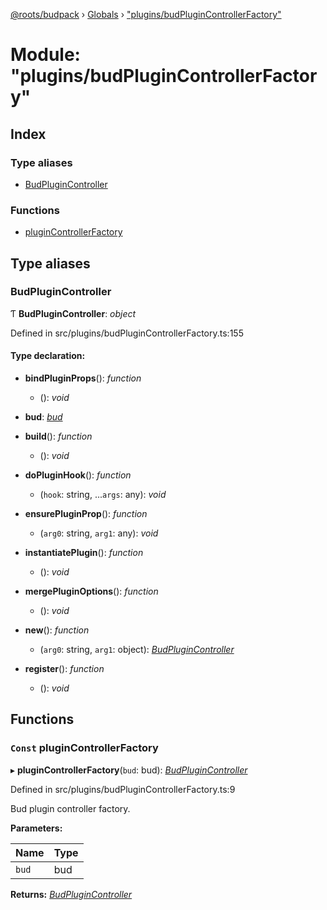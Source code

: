 [@roots/budpack](../README.md) › [Globals](../globals.md) › ["plugins/budPluginControllerFactory"](_plugins_budplugincontrollerfactory_.md)

# Module: "plugins/budPluginControllerFactory"

## Index

### Type aliases

* [BudPluginController](_plugins_budplugincontrollerfactory_.md#budplugincontroller)

### Functions

* [pluginControllerFactory](_plugins_budplugincontrollerfactory_.md#const-plugincontrollerfactory)

## Type aliases

###  BudPluginController

Ƭ **BudPluginController**: *object*

Defined in src/plugins/budPluginControllerFactory.ts:155

#### Type declaration:

* **bindPluginProps**(): *function*

  * (): *void*

* **bud**: *[bud](_plugins_budplugincontrollerfactory_.md#bud)*

* **build**(): *function*

  * (): *void*

* **doPluginHook**(): *function*

  * (`hook`: string, ...`args`: any): *void*

* **ensurePluginProp**(): *function*

  * (`arg0`: string, `arg1`: any): *void*

* **instantiatePlugin**(): *function*

  * (): *void*

* **mergePluginOptions**(): *function*

  * (): *void*

* **new**(): *function*

  * (`arg0`: string, `arg1`: object): *[BudPluginController](_plugins_budplugincontrollerfactory_.md#budplugincontroller)*

* **register**(): *function*

  * (): *void*

## Functions

### `Const` pluginControllerFactory

▸ **pluginControllerFactory**(`bud`: bud): *[BudPluginController](_plugins_budplugincontrollerfactory_.md#budplugincontroller)*

Defined in src/plugins/budPluginControllerFactory.ts:9

Bud plugin controller factory.

**Parameters:**

Name | Type |
------ | ------ |
`bud` | bud |

**Returns:** *[BudPluginController](_plugins_budplugincontrollerfactory_.md#budplugincontroller)*
